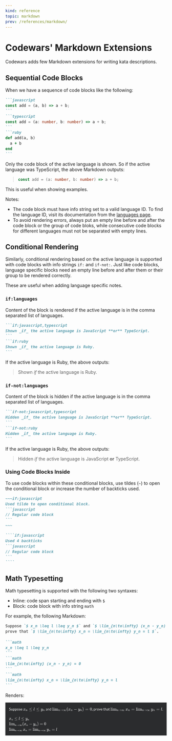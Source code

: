 ```yaml
---
kind: reference
topic: markdown
prev: /references/markdown/
---
```


# Codewars' Markdown Extensions

Codewars adds few Markdown extensions for writing kata descriptions.

## Sequential Code Blocks

When we have a sequence of code blocks like the following:

````markdown
```javascript
const add = (a, b) => a + b;
```
```typescript
const add = (a: number, b: number) => a + b;
```
```ruby
def add(a, b)
  a + b
end
```
````

Only the code block of the active language is shown.
So if the active language was TypeScript, the above Markdown outputs:

> ```typescript
> const add = (a: number, b: number) => a + b;
> ```

This is useful when showing examples.

Notes:
- The code block must have info string set to a valid language ID. To find the language ID, visit its documentation from the [languages page](/languages/).
- To avoid rendering errors, always put an empty line before and after the code block or the group of code bloks, while consecutive code blocks for different languages must not be separated with empty lines.

## Conditional Rendering

Similarly, conditional rendering based on the active language is supported with code blocks with info strings `if:` and `if-not:`.
Just like code blocks, language specific blocks need an empty line before and after them or their group to be rendered correctly.

These are useful when adding language specific notes.

### `if:languages`

Content of the block is rendered if the active language is in the comma separated list of languages.

````markdown
```if:javascript,typescript
Shown _if_ the active language is JavaScript **or** TypeScript.
```
```if:ruby
Shown _if_ the active language is Ruby.
```
````

If the active language is Ruby, the above outputs:

> Shown _if_ the active language is Ruby.

### `if-not:languages`

Content of the block is hidden if the active language is in the comma separated list of languages.

````markdown
```if-not:javascript,typescript
Hidden _if_ the active language is JavaScript **or** TypeScript.
```
```if-not:ruby
Hidden _if_ the active language is Ruby.
```
````

If the active language is Ruby, the above outputs:

> Hidden _if_ the active language is JavaScript **or** TypeScript.

### Using Code Blocks Inside

To use code blocks within these conditional blocks,
use tildes (`~`) to open the conditional block or increase the number of backticks used.

````markdown
~~~if:javascript
Used tilde to open conditional block.
```javascript
// Regular code block
```
~~~
````

`````markdown
````if:javascript
Used 4 backticks
```javascript
// Regular code block
```
````
`````

## Math Typesetting

Math typesetting is supported with the following two syntaxes:

- Inline: code span starting and ending with `$`
- Block: code block with info string `math`

For example, the following Markdown:

````markdown
Suppose `$ x_n \leq l \leq y_n $` and `$ \lim_{n\to\infty} (x_n - y_n) = 0 $`,
prove that `$ \lim_{n\to\infty} x_n = \lim_{n\to\infty} y_n = l $`.

```math
x_n \leq l \leq y_n
```
```math
\lim_{n\to\infty} (x_n - y_n) = 0
```
```math
\lim_{n\to\infty} x_n = \lim_{n\to\infty} y_n = l
```
````

Renders:

![Math Typeset Example](./math-typeset-example.png)
